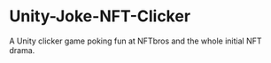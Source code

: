 # Unity-Joke-NFT-Clicker
A Unity clicker game poking fun at NFTbros and the whole initial NFT drama.

